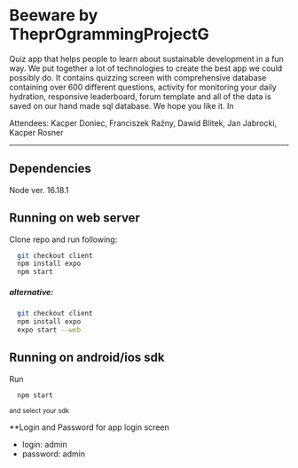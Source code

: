 
# Beeware by TheprOgrammingProjectG

Quiz app that helps people to learn about sustainable development in a fun way. We put together a lot of technologies to create the best app we could possibly do. It contains quizzing screen with comprehensive database containing over 600 different questions, activity for monitoring your daily hydration, responsive leaderboard, forum template and all of the data is saved on our hand made sql database. We hope you like it. In 



Attendees:
Kacper Doniec, Franciszek Raźny, Dawid Blitek, Jan Jabrocki, Kacper Rosner

--------------------------------------------------------------
## Dependencies
Node ver. 16.18.1
## Running on web server

Clone repo and run following:

```bash
  git checkout client
  npm install expo
  npm start
```

##### alternative:
```bash
  git checkout client
  npm install expo
  expo start --web
```
    

## Running on android/ios sdk

Run 

```bash
  npm start
```
<sup>and select your sdk</sup>


**Login and Password for app login screen
- login: admin
- password: admin
